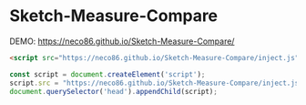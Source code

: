# Sketch-Measure-Compare

DEMO: https://neco86.github.io/Sketch-Measure-Compare/

```html
<script src="https://neco86.github.io/Sketch-Measure-Compare/inject.js"></script>
```

```js
const script = document.createElement('script');
script.src = "https://neco86.github.io/Sketch-Measure-Compare/inject.js";
document.querySelector('head').appendChild(script);
```
